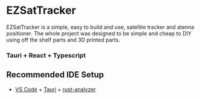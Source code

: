 # EZSatTracker
EZSatTracker is a simple, easy to build and use, satellite tracker and atenna positioner. The whole project was designed to be simple and cheap to DIY using off the shelf parts and 3D printed parts.

### Tauri + React + Typescript

## Recommended IDE Setup

- [VS Code](https://code.visualstudio.com/) + [Tauri](https://marketplace.visualstudio.com/items?itemName=tauri-apps.tauri-vscode) + [rust-analyzer](https://marketplace.visualstudio.com/items?itemName=rust-lang.rust-analyzer)
